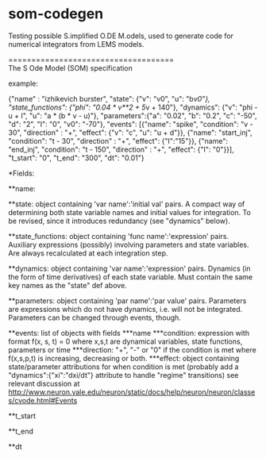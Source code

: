 som-codegen
===========

Testing possible S.implified O.DE M.odels, used to generate code for numerical integrators from LEMS models.

====================================    
The S Ode Model (SOM) specification

example:

{"name" : "izhikevich burster",
 "state": {"v": "v0", "u": "b*v0"},
 "state_functions": {"phi": "0.04 * v**2 + 5*v + 140"},
 "dynamics":  {"v": "phi - u + I", "u": "a * (b * v - u)"},
 "parameters":{"a": "0.02", "b": "0.2", "c": "-50", "d": "2", "I": "0", "v0": "-70"},
 "events": [{"name": "spike", "condition": "v - 30",  "direction" : "+", "effect": {"v": "c", "u": "u + d"}},
            {"name": "start_inj", "condition": "t - 30",  "direction" : "+", "effect": {"I":"15"}},
            {"name": "end_inj", "condition": "t - 150",  "direction" : "+", "effect": {"I": "0"}}],
 "t_start": "0", "t_end": "300", "dt": "0.01"}
    

*Fields:

**name: 
    
**state: object containing 'var name':'initial val' pairs.
    A compact way of determining both state variable names and initial
    values for integration. To be revised, since it introduces
    redundancy (see "dynamics" below).

**state_functions: object containing 'func name':'expression' pairs.
    Auxiliary expressions (possibly) involving parameters and state
    variables. Are always recalculated at each integration step.

**dynamics: object containing 'var name':'expression' pairs.
    Dynamics (in the form of time derivatives) of each state variable.
    Must contain the same key names as the "state" def above.

**parameters: object containing 'par name':'par value' pairs.
     Parameters are expressions which do not have dynamics, i.e. will
     not be integrated. Parameters can be changed through events,
     though.


**events: list of objects with fields
    ***name
    ***condition: expression with format f(x, s, t) = 0 where x,s,t are
        dynamical variables, state functions, parameters or time
    ***direction: "+", "-" or "0" if the condition is met where
        f(x,s,p,t) is increasing, decreasing or both.
    ***effect: object containing state/parameter attributions for when
        condition is met (probably add a "dynamics":{"xi":"dxi/dt"}
        attribute to handle "regime" transitions)
    see relevant discussion at 
http://www.neuron.yale.edu/neuron/static/docs/help/neuron/neuron/classes/cvode.html#Events
    
**t_start

**t_end

**dt